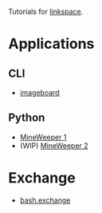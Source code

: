 
Tutorials for [linkspace](https://www.linkspace.dev).

# Applications

## CLI
- [imageboard](./imageboard.html)

## Python
- [MineWeeper 1](./mineweeper/01.html)
- (WIP) [MineWeeper 2](./mineweeper/02.html)

# Exchange

- [bash.exchange](./bash.exchange.html)
